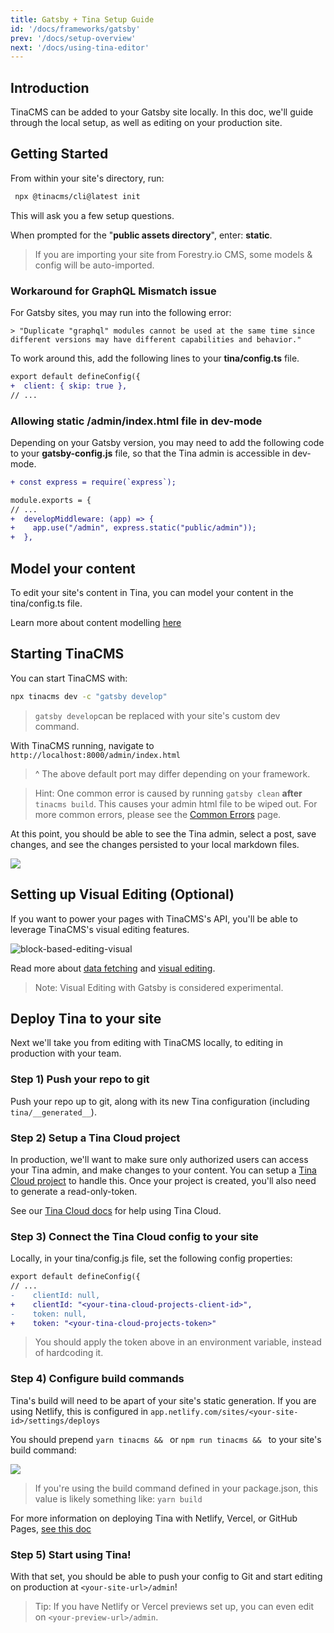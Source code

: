 ```yaml
---
title: Gatsby + Tina Setup Guide
id: '/docs/frameworks/gatsby'
prev: '/docs/setup-overview'
next: '/docs/using-tina-editor'
---
```


## Introduction

TinaCMS can be added to your Gatsby site locally. In this doc, we'll guide through the local setup, as well as editing on your production site.

## Getting Started

From within your site's directory, run:

```bash
 npx @tinacms/cli@latest init
```

This will ask you a few setup questions.

When prompted for the "**public assets directory**", enter: **static**.

> If you are importing your site from Forestry.io CMS, some models & config will be auto-imported.

### Workaround for GraphQL Mismatch issue

For Gatsby sites, you may run into the following error:

```
> "Duplicate "graphql" modules cannot be used at the same time since different versions may have different capabilities and behavior."
```

To work around this, add the following lines to your **tina/config.ts** file.

```diff
export default defineConfig({
+  client: { skip: true },
// ...
```

### Allowing static /admin/index.html file in dev-mode

Depending on your Gatsby version, you may need to add the following code to your **gatsby-config.js** file, so that the Tina admin is accessible in dev-mode.

```diff
+ const express = require(`express`);

module.exports = {
// ...
+  developMiddleware: (app) => {
+    app.use("/admin", express.static("public/admin"));
+  },
```

## Model your content

To edit your site's content in Tina, you can model your content in the tina/config.ts file.

Learn more about content modelling [here](/docs/schema/)

## Starting TinaCMS

You can start TinaCMS with:

```bash
npx tinacms dev -c "gatsby develop"
```

> `gatsby develop`can be replaced with your site's custom dev command.

With TinaCMS running, navigate to `http://localhost:8000/admin/index.html`

> ^ The above default port may differ depending on your framework.

> Hint: One common error is caused by running `gatsby clean` **after** `tinacms build`. This causes your admin html file to be wiped out. For more common errors, please see the [Common Errors](/docs/forestry/common-errors) page.

At this point, you should be able to see the Tina admin, select a post, save changes, and see the changes persisted to your local markdown files.

![](/img/hugo-tina-admin-screenshot.png)

## Setting up Visual Editing (Optional)

If you want to power your pages with TinaCMS's API, you'll be able to leverage TinaCMS's visual editing features.

![block-based-editing-visual](/gif/blocks.gif)

Read more about [data fetching](/docs/features/data-fetching/) and [visual editing](/docs/contextual-editing/overview/).

> Note: Visual Editing with Gatsby is considered experimental.

## Deploy Tina to your site

Next we'll take you from editing with TinaCMS locally, to editing in production with your team.

### Step 1) Push your repo to git

Push your repo up to git, along with its new Tina configuration (including `tina/__generated__`).

### Step 2) Setup a Tina Cloud project

In production, we'll want to make sure only authorized users can access your Tina admin, and make changes to your content. You can setup a [Tina Cloud project](https://app.tina.io/) to handle this.
Once your project is created, you'll also need to generate a read-only-token.

See our [Tina Cloud docs](https://tina.io/docs/tina-cloud/) for help using Tina Cloud.

### Step 3) Connect the Tina Cloud config to your site

Locally, in your tina/config.js file, set the following config properties:

```diff
export default defineConfig({
// ...
-    clientId: null,
+    clientId: "<your-tina-cloud-projects-client-id>",
-    token: null,
+    token: "<your-tina-cloud-projects-token>"
```

> You should apply the token above in an environment variable, instead of hardcoding it.

### Step 4) Configure build commands

Tina's build will need to be apart of your site's static generation.
If you are using Netlify, this is configured in `app.netlify.com/sites/<your-site-id>/settings/deploys`

You should prepend `yarn tinacms && ` or `npm run tinacms && ` to your site's build command:

![](https://res.cloudinary.com/forestry-demo/image/upload/v1670337650/tina-io/docs/forestry-migration/Screen_Shot_2022-12-06_at_10.38.10_AM.png)

> If you're using the build command defined in your package.json, this value is likely something like: `yarn build`

For more information on deploying Tina with Netlify, Vercel, or GitHub Pages, [see this doc](/docs/tina-cloud/connecting-site/#deploying-your-site-with-the-tinacms-admin)

### Step 5) Start using Tina!

With that set, you should be able to push your config to Git and start editing on production at `<your-site-url>/admin`!

> Tip: If you have Netlify or Vercel previews set up, you can even edit on `<your-preview-url>/admin`.
